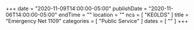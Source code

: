 +++
date = "2020-11-09T14:00:00-05:00"
publishDate = "2020-11-06T14:00:00-05:00"
endTime = ""
location = ""
ncs = [ "KE0LDS" ]
title = "Emergency Net 1109"
categories = [ "Public Service" ]
dates = [ "" ]
+++
